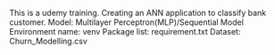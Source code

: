 This is a udemy training.
Creating an ANN application to classify bank customer.
Model: Multilayer Perceptron(MLP)/Sequential Model
Environment name: venv
Package list: requirement.txt
Dataset: Churn_Modelling.csv
